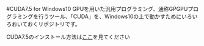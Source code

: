 #CUDA7.5 for Windows10
GPUを用いた汎用プログラミング、通称GPGPUプログラミングを行うツール、「CUDA」を、Windows10の上で動かすためにいろいろおいておくリポジトリです。

CUDA7.5のインストール方法は[ここ](CUDA_Install_for_win10.md)を見てください
